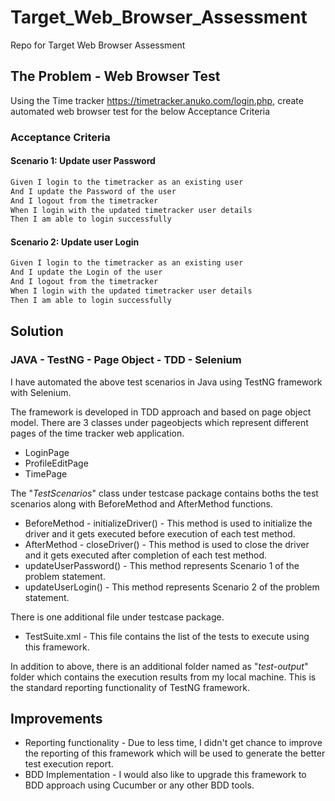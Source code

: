 # Target_Web_Browser_Assessment
Repo for Target Web Browser Assessment

## The Problem - Web Browser Test

Using the Time tracker https://timetracker.anuko.com/login.php, create automated web browser test for the below Acceptance Criteria

### Acceptance Criteria

#### Scenario 1: Update user Password

```markdown
Given I login to the timetracker as an existing user
And I update the Password of the user
And I logout from the timetracker
When I login with the updated timetracker user details
Then I am able to login successfully
```

#### Scenario 2: Update user Login

```markdown
Given I login to the timetracker as an existing user
And I update the Login of the user
And I logout from the timetracker
When I login with the updated timetracker user details
Then I am able to login successfully
```

## Solution
### JAVA - TestNG - Page Object - TDD - Selenium

I have automated the above test scenarios in Java using TestNG framework with Selenium.

The framework is developed in TDD approach and based on page object model. There are 3 classes under pageobjects which represent different pages of the time tracker web application.
- LoginPage
- ProfileEditPage
- TimePage

The "_TestScenarios_" class under testcase package contains boths the test scenarios along with BeforeMethod and AfterMethod functions.
- BeforeMethod - initializeDriver() - This method is used to initialize the driver and it gets executed before execution of each test method. 
- AfterMethod - closeDriver() - This method is used to close the driver and it gets executed after completion of each test method.
- updateUserPassword() - This method represents Scenario 1 of the problem statement.
- updateUserLogin() - This method represents Scenario 2 of the problem statement.

There is one additional file under testcase package.
- TestSuite.xml - This file contains the list of the tests to execute using this framework.

In addition to above, there is an additional folder named as "_test-output_" folder which contains the execution results from my local machine. This is the standard reporting functionality of TestNG framework.

## Improvements

- Reporting functionality - Due to less time, I didn't get chance to improve the reporting of this framework which will be used to generate the better test execution report.
- BDD Implementation - I would also like to upgrade this framework to BDD approach using Cucumber or any other BDD tools.
